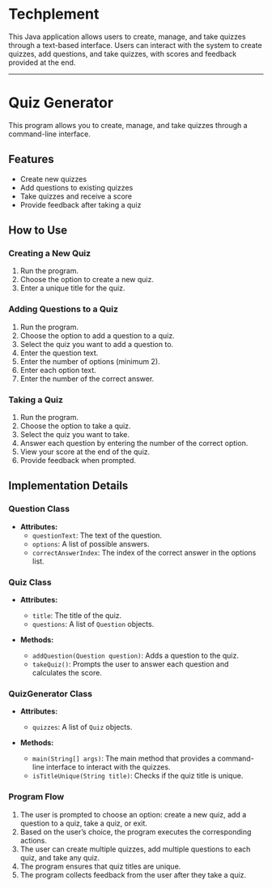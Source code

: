 # Techplement
This Java application allows users to create, manage, and take quizzes through a text-based interface. Users can interact with the system to create quizzes, add questions, and take quizzes, with scores and feedback provided at the end.

---
# Quiz Generator

This program allows you to create, manage, and take quizzes through a command-line interface.

## Features

- Create new quizzes
- Add questions to existing quizzes
- Take quizzes and receive a score
- Provide feedback after taking a quiz

## How to Use

### Creating a New Quiz

1. Run the program.
2. Choose the option to create a new quiz.
3. Enter a unique title for the quiz.

### Adding Questions to a Quiz

1. Run the program.
2. Choose the option to add a question to a quiz.
3. Select the quiz you want to add a question to.
4. Enter the question text.
5. Enter the number of options (minimum 2).
6. Enter each option text.
7. Enter the number of the correct answer.

### Taking a Quiz

1. Run the program.
2. Choose the option to take a quiz.
3. Select the quiz you want to take.
4. Answer each question by entering the number of the correct option.
5. View your score at the end of the quiz.
6. Provide feedback when prompted.

## Implementation Details

### Question Class

- **Attributes:**
  - `questionText`: The text of the question.
  - `options`: A list of possible answers.
  - `correctAnswerIndex`: The index of the correct answer in the options list.

### Quiz Class

- **Attributes:**
  - `title`: The title of the quiz.
  - `questions`: A list of `Question` objects.

- **Methods:**
  - `addQuestion(Question question)`: Adds a question to the quiz.
  - `takeQuiz()`: Prompts the user to answer each question and calculates the score.

### QuizGenerator Class

- **Attributes:**
  - `quizzes`: A list of `Quiz` objects.

- **Methods:**
  - `main(String[] args)`: The main method that provides a command-line interface to interact with the quizzes.
  - `isTitleUnique(String title)`: Checks if the quiz title is unique.

### Program Flow

1. The user is prompted to choose an option: create a new quiz, add a question to a quiz, take a quiz, or exit.
2. Based on the user’s choice, the program executes the corresponding actions.
3. The user can create multiple quizzes, add multiple questions to each quiz, and take any quiz.
4. The program ensures that quiz titles are unique.
5. The program collects feedback from the user after they take a quiz.
